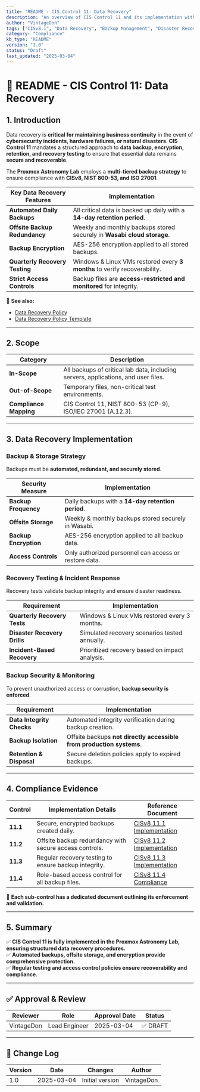 ```yaml
---
title: "README - CIS Control 11: Data Recovery"
description: "An overview of CIS Control 11 and its implementation within the Proxmox Astronomy Lab, ensuring critical data is securely backed up and recoverable."
author: "VintageDon"
tags: ["CISv8.1", "Data Recovery", "Backup Management", "Disaster Recovery", "Compliance"]
category: "Compliance"
kb_type: "README"
version: "1.0"
status: "Draft"
last_updated: "2025-03-04"
---
```


# **📜 README - CIS Control 11: Data Recovery**

## **1. Introduction**

Data recovery is **critical for maintaining business continuity** in the event of **cybersecurity incidents, hardware failures, or natural disasters**. **CIS Control 11** mandates a structured approach to **data backup, encryption, retention, and recovery testing** to ensure that essential data remains **secure and recoverable**.

The **Proxmox Astronomy Lab** employs a **multi-tiered backup strategy** to ensure compliance with **CISv8, NIST 800-53, and ISO 27001**.

| **Key Data Recovery Features** | **Implementation** |
|-------------------------------|------------------|
| **Automated Daily Backups** | All critical data is backed up daily with a **14-day retention period**. |
| **Offsite Backup Redundancy** | Weekly and monthly backups stored securely in **Wasabi cloud storage**. |
| **Backup Encryption** | AES-256 encryption applied to all stored backups. |
| **Quarterly Recovery Testing** | Windows & Linux VMs restored every **3 months** to verify recoverability. |
| **Strict Access Controls** | Backup files are **access-restricted and monitored** for integrity. |

📌 **See also:**

- [Data Recovery Policy](../cisv81-controls/cisv81-11-data-recovery-policy.md)
- [Data Recovery Policy Template](../cisv81-policy-templates/cisv81-11-data-recovery-template.md)

---

## **2. Scope**

| **Category**  | **Description** |
|--------------|----------------|
| **In-Scope** | All backups of critical lab data, including servers, applications, and user files. |
| **Out-of-Scope** | Temporary files, non-critical test environments. |
| **Compliance Mapping** | CIS Control 11, NIST 800-53 (CP-9), ISO/IEC 27001 (A.12.3). |

---

## **3. Data Recovery Implementation**

### **Backup & Storage Strategy**

Backups must be **automated, redundant, and securely stored**.

| **Security Measure** | **Implementation** |
|----------------------|----------------|
| **Backup Frequency** | Daily backups with a **14-day retention period**. |
| **Offsite Storage** | Weekly & monthly backups stored securely in Wasabi. |
| **Backup Encryption** | AES-256 encryption applied to all backup data. |
| **Access Controls** | Only authorized personnel can access or restore data. |

### **Recovery Testing & Incident Response**

Recovery tests validate backup integrity and ensure disaster readiness.

| **Requirement** | **Implementation** |
|--------------|------------------|
| **Quarterly Recovery Tests** | Windows & Linux VMs restored every 3 months. |
| **Disaster Recovery Drills** | Simulated recovery scenarios tested annually. |
| **Incident-Based Recovery** | Prioritized recovery based on impact analysis. |

### **Backup Security & Monitoring**

To prevent unauthorized access or corruption, **backup security is enforced**.

| **Requirement** | **Implementation** |
|--------------|------------------|
| **Data Integrity Checks** | Automated integrity verification during backup creation. |
| **Backup Isolation** | Offsite backups **not directly accessible from production systems**. |
| **Retention & Disposal** | Secure deletion policies apply to expired backups. |

---

## **4. Compliance Evidence**

| **Control** | **Implementation Details** | **Reference Document** |
|------------|----------------------|------------------|
| **11.1** | Secure, encrypted backups created daily. | [CISv8 11.1 Implementation](./11.1.md) |
| **11.2** | Offsite backup redundancy with secure access controls. | [CISv8 11.2 Implementation](./11.2.md) |
| **11.3** | Regular recovery testing to ensure backup integrity. | [CISv8 11.3 Implementation](./11.3.md) |
| **11.4** | Role-based access control for all backup files. | [CISv8 11.4 Compliance](./11.4.md) |

📌 **Each sub-control has a dedicated document outlining its enforcement and validation.**

---

## **5. Summary**

✅ **CIS Control 11 is fully implemented in the Proxmox Astronomy Lab, ensuring structured data recovery procedures.**  
✅ **Automated backups, offsite storage, and encryption provide comprehensive protection.**  
✅ **Regular testing and access control policies ensure recoverability and compliance.**  

---

## ✅ Approval & Review

| **Reviewer** | **Role** | **Approval Date** | **Status** |
|-------------|---------|------------------|------------|
| VintageDon | Lead Engineer | 2025-03-04 | ✅ DRAFT |

---

## 📜 Change Log

| **Version** | **Date** | **Changes** | **Author** |
|------------|---------|-------------|------------|
| 1.0 | 2025-03-04 | Initial version | VintageDon |
